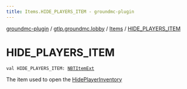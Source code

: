 ```yaml
---
title: Items.HIDE_PLAYERS_ITEM - groundmc-plugin
---
```


[groundmc-plugin](../../index.html) / [gtlp.groundmc.lobby](../index.html) / [Items](index.html) / [HIDE_PLAYERS_ITEM](.)

# HIDE_PLAYERS_ITEM

`val HIDE_PLAYERS_ITEM: `[`NBTItemExt`](../../gtlp.groundmc.lobby.util/-n-b-t-item-ext/index.html)

The item used to open the [HidePlayerInventory](../../gtlp.groundmc.lobby.inventory/-hide-player-inventory/index.html)

